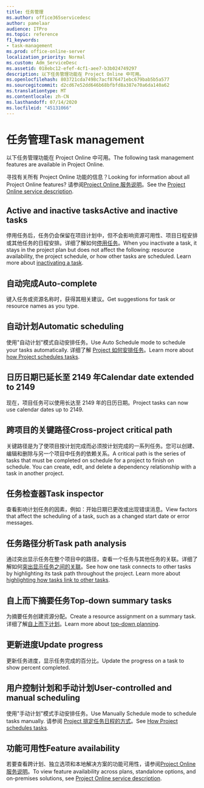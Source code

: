 ```yaml
---
title: 任务管理
ms.author: office365servicedesc
author: pamelaar
audience: ITPro
ms.topic: reference
f1_keywords:
- task-management
ms.prod: office-online-server
localization_priority: Normal
ms.custom: Adm_ServiceDesc
ms.assetid: 018ebc12-efef-4cf1-aee7-b3b024749297
description: 以下任务管理功能在 Project Online 中可用。
ms.openlocfilehash: 803721cda7498c7acf876471ebc679bab5b5a577
ms.sourcegitcommit: d2cd67e52dd646b68bfbfd8a387e70a6da140a62
ms.translationtype: MT
ms.contentlocale: zh-CN
ms.lasthandoff: 07/14/2020
ms.locfileid: "45131066"
---
```

# <a name="task-management"></a><span data-ttu-id="8d1c1-103">任务管理</span><span class="sxs-lookup"><span data-stu-id="8d1c1-103">Task management</span></span>

<span data-ttu-id="8d1c1-104">以下任务管理功能在 Project Online 中可用。</span><span class="sxs-lookup"><span data-stu-id="8d1c1-104">The following task management features are available in Project Online.</span></span>
  
<span data-ttu-id="8d1c1-105">寻找有关所有 Project Online 功能的信息？</span><span class="sxs-lookup"><span data-stu-id="8d1c1-105">Looking for information about all Project Online features?</span></span> <span data-ttu-id="8d1c1-106">请参阅[Project Online 服务说明](project-online-service-description.md)。</span><span class="sxs-lookup"><span data-stu-id="8d1c1-106">See the [Project Online service description](project-online-service-description.md).</span></span>
  
## <a name="active-and-inactive-tasks"></a><span data-ttu-id="8d1c1-107">Active and inactive tasks</span><span class="sxs-lookup"><span data-stu-id="8d1c1-107">Active and inactive tasks</span></span>

<span data-ttu-id="8d1c1-p102">停用任务后，任务仍会保留在项目计划中，但不会影响资源可用性、项目日程安排或其他任务的日程安排。详细了解如何[停用任务](https://go.microsoft.com/fwlink/p/?LinkId=271335)。</span><span class="sxs-lookup"><span data-stu-id="8d1c1-p102">When you inactivate a task, it stays in the project plan but does not affect the following: resource availability, the project schedule, or how other tasks are scheduled. Learn more about [inactivating a task](https://go.microsoft.com/fwlink/p/?LinkId=271335).</span></span>
  
## <a name="auto-complete"></a><span data-ttu-id="8d1c1-110">自动完成</span><span class="sxs-lookup"><span data-stu-id="8d1c1-110">Auto-complete</span></span>

<span data-ttu-id="8d1c1-111">键入任务或资源名称时，获得其相关建议。</span><span class="sxs-lookup"><span data-stu-id="8d1c1-111">Get suggestions for task or resource names as you type.</span></span> 
  
## <a name="automatic-scheduling"></a><span data-ttu-id="8d1c1-112">自动计划</span><span class="sxs-lookup"><span data-stu-id="8d1c1-112">Automatic scheduling</span></span>

<span data-ttu-id="8d1c1-113">使用"自动计划"模式自动安排任务。</span><span class="sxs-lookup"><span data-stu-id="8d1c1-113">Use Auto Schedule mode to schedule your tasks automatically.</span></span> <span data-ttu-id="8d1c1-114">详细了解 [Project 如何安排任务](https://go.microsoft.com/fwlink/p/?LinkId=271331)。</span><span class="sxs-lookup"><span data-stu-id="8d1c1-114">Learn more about [how Project schedules tasks](https://go.microsoft.com/fwlink/p/?LinkId=271331).</span></span> 
  
## <a name="calendar-date-extended-to-2149"></a><span data-ttu-id="8d1c1-115">日历日期已延长至 2149 年</span><span class="sxs-lookup"><span data-stu-id="8d1c1-115">Calendar date extended to 2149</span></span>

<span data-ttu-id="8d1c1-116">现在，项目任务可以使用长达至 2149 年的日历日期。</span><span class="sxs-lookup"><span data-stu-id="8d1c1-116">Project tasks can now use calendar dates up to 2149.</span></span> 
  
## <a name="cross-project-critical-path"></a><span data-ttu-id="8d1c1-117">跨项目的关键路径</span><span class="sxs-lookup"><span data-stu-id="8d1c1-117">Cross-project critical path</span></span>

<span data-ttu-id="8d1c1-p104">关键路径是为了使项目按计划完成而必须按计划完成的一系列任务。您可以创建、编辑和删除与另一个项目中任务的依赖关系。</span><span class="sxs-lookup"><span data-stu-id="8d1c1-p104">A critical path is the series of tasks that must be completed on schedule for a project to finish on schedule. You can create, edit, and delete a dependency relationship with a task in another project.</span></span> 
  
## <a name="task-inspector"></a><span data-ttu-id="8d1c1-120">任务检查器</span><span class="sxs-lookup"><span data-stu-id="8d1c1-120">Task inspector</span></span>

<span data-ttu-id="8d1c1-121">查看影响计划任务的因素，例如：开始日期已更改或出现错误消息。</span><span class="sxs-lookup"><span data-stu-id="8d1c1-121">View factors that affect the scheduling of a task, such as a changed start date or error messages.</span></span>
  
## <a name="task-path-analysis"></a><span data-ttu-id="8d1c1-122">任务路径分析</span><span class="sxs-lookup"><span data-stu-id="8d1c1-122">Task path analysis</span></span>

<span data-ttu-id="8d1c1-p105">通过突出显示任务在整个项目中的路径，查看一个任务与其他任务的关联。详细了解如何[突出显示任务之间的关联](https://go.microsoft.com/fwlink/p/?LinkId=271345)。</span><span class="sxs-lookup"><span data-stu-id="8d1c1-p105">See how one task connects to other tasks by highlighting its task path throughout the project. Learn more about [highlighting how tasks link to other tasks](https://go.microsoft.com/fwlink/p/?LinkId=271345).</span></span>
  
## <a name="top-down-summary-tasks"></a><span data-ttu-id="8d1c1-125">自上而下摘要任务</span><span class="sxs-lookup"><span data-stu-id="8d1c1-125">Top-down summary tasks</span></span>

<span data-ttu-id="8d1c1-126">为摘要任务创建资源分配。</span><span class="sxs-lookup"><span data-stu-id="8d1c1-126">Create a resource assignment on a summary task.</span></span> <span data-ttu-id="8d1c1-127">详细了解[自上而下计划](https://go.microsoft.com/fwlink/p/?LinkId=271333)。</span><span class="sxs-lookup"><span data-stu-id="8d1c1-127">Learn more about [top-down planning](https://go.microsoft.com/fwlink/p/?LinkId=271333).</span></span>
  
## <a name="update-progress"></a><span data-ttu-id="8d1c1-128">更新进度</span><span class="sxs-lookup"><span data-stu-id="8d1c1-128">Update progress</span></span>

<span data-ttu-id="8d1c1-129">更新任务进度，显示任务完成的百分比。</span><span class="sxs-lookup"><span data-stu-id="8d1c1-129">Update the progress on a task to show percent completed.</span></span>
  
## <a name="user-controlled-and-manual-scheduling"></a><span data-ttu-id="8d1c1-130">用户控制计划和手动计划</span><span class="sxs-lookup"><span data-stu-id="8d1c1-130">User-controlled and manual scheduling</span></span>

<span data-ttu-id="8d1c1-131">使用"手动计划"模式手动安排任务。</span><span class="sxs-lookup"><span data-stu-id="8d1c1-131">Use Manually Schedule mode to schedule tasks manually.</span></span> <span data-ttu-id="8d1c1-132">请参阅 [Project 排定任务日程的方式](https://go.microsoft.com/fwlink/p/?LinkId=271331)。</span><span class="sxs-lookup"><span data-stu-id="8d1c1-132">See [How Project schedules tasks](https://go.microsoft.com/fwlink/p/?LinkId=271331).</span></span>
  
## <a name="feature-availability"></a><span data-ttu-id="8d1c1-133">功能可用性</span><span class="sxs-lookup"><span data-stu-id="8d1c1-133">Feature availability</span></span>

<span data-ttu-id="8d1c1-134">若要查看跨计划、独立选项和本地解决方案的功能可用性，请参阅[Project Online 服务说明](project-online-service-description.md)。</span><span class="sxs-lookup"><span data-stu-id="8d1c1-134">To view feature availability across plans, standalone options, and on-premises solutions, see [Project Online service description](project-online-service-description.md).</span></span>
  